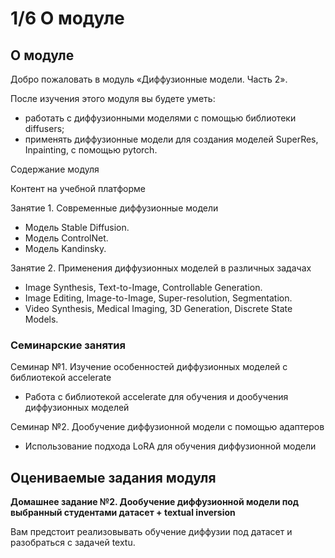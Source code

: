 # 1/6   О модуле

<div class="main-block">
<h2>О модуле</h2>
<p dir="ltr">Добро пожаловать в модуль «Диффузионные модели. Часть 2».<b></b></p>
<p dir="ltr">После изучения этого модуля вы будете уметь:</p>
<ul class="list">
<li dir="ltr" aria-level="1">работать с диффузионными моделями с помощью библиотеки diffusers;</li>
<li dir="ltr" aria-level="1">применять диффузионные модели для создания моделей SuperRes, Inpainting, с помощью pytorch.</li>
</ul>
<p class="h2">Содержание модуля</p>
<p class="h3">Контент на учебной платформе</p>
<p dir="ltr">Занятие 1. Современные диффузионные модели</p>
<ul class="list">
<li dir="ltr" aria-level="1">Модель Stable Diffusion.</li>
<li dir="ltr" aria-level="1">Модель ControlNet.</li>
<li dir="ltr" aria-level="1">Модель Kandinsky.</li>
</ul>
<p dir="ltr">Занятие 2. Применения диффузионных моделей в различных задачах</p>
<ul class="list">
<li dir="ltr" aria-level="1">Image Synthesis, Text-to-Image, Controllable Generation.</li>
<li dir="ltr" aria-level="1">Image Editing, Image-to-Image, Super-resolution, Segmentation.</li>
<li dir="ltr" aria-level="1">Video Synthesis, Medical Imaging, 3D Generation, Discrete State Models.</li>
</ul>
<h3>Семинарские занятия</h3>
<p dir="ltr">Семинар №1. Изучение особенностей диффузионных моделей с библиотекой accelerate</p>
<ul class="list">
<li dir="ltr" aria-level="1">
<p dir="ltr" role="presentation">Работа с библиотекой accelerate для обучения и дообучения диффузионных моделей&nbsp;</p>
</li>
</ul>
<p dir="ltr">Семинар №2. Дообучение диффузионной модели с помощью адаптеров</p>
<ul class="list">
<li dir="ltr" aria-level="1">
<p dir="ltr" role="presentation">Использование подхода LoRA для обучения диффузионной модели</p>
</li>
</ul>
<h2>Оцениваемые задания модуля</h2>
<p dir="ltr"><strong>Домашнее задание №2. Дообучение диффузионной модели под выбранный студентами датасет + textual inversion</strong></p>
<p dir="ltr">Вам предстоит реализовывать обучение диффузии под датасет и разобраться с задачей textu.</p>
</div>

